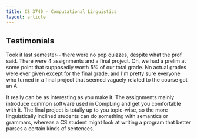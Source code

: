 ```yaml
---
title: CS 3740 - Computational Linguistics
layout: article
---
```




## Testimonials

Took it last semester-- there were no pop quizzes, despite what the prof said. There were 4 assignments and a final project. Oh, we had a prelim at some point that supposedly worth 5% of our total grade. No actual grades were ever given except for the final grade, and I'm pretty sure everyone who turned in a final project that seemed vaguely related to the course got an A.



It really can be as interesting as you make it. The assignments mainly introduce common software used in CompLing and get you comfortable with it. The final project is totally up to you topic-wise, so the more linguistically inclined students can do something with semantics or grammars, whereas a CS student might look at writing a program that better parses a certain kinds of sentences.
